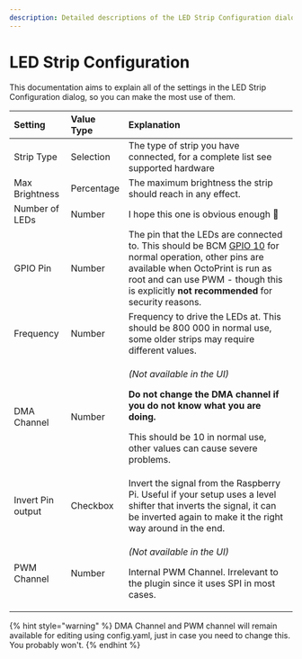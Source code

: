 ```yaml
---
description: Detailed descriptions of the LED Strip Configuration dialog.
---
```


# LED Strip Configuration

This documentation aims to explain all of the settings in the LED Strip Configuration dialog, so you can make the most use of them.

<table>
  <thead>
    <tr>
      <th style="text-align:left">Setting</th>
      <th style="text-align:left">Value Type</th>
      <th style="text-align:left">Explanation</th>
    </tr>
  </thead>
  <tbody>
    <tr>
      <td style="text-align:left">Strip Type</td>
      <td style="text-align:left">Selection</td>
      <td style="text-align:left">The type of strip you have connected, for a complete list see supported
        hardware</td>
    </tr>
    <tr>
      <td style="text-align:left">Max Brightness</td>
      <td style="text-align:left">Percentage</td>
      <td style="text-align:left">The maximum brightness the strip should reach in any effect.</td>
    </tr>
    <tr>
      <td style="text-align:left">Number of LEDs</td>
      <td style="text-align:left">Number</td>
      <td style="text-align:left">I hope this one is obvious enough &#x1F642;</td>
    </tr>
    <tr>
      <td style="text-align:left">GPIO Pin</td>
      <td style="text-align:left">Number</td>
      <td style="text-align:left">The pin that the LEDs are connected to. This should be BCM <a href="https://pinout.xyz/pinout/pin19_gpio10">GPIO 10</a> for
        normal operation, other pins are available when OctoPrint is run as root
        and can use PWM - though this is explicitly <b>not recommended</b> for security
        reasons.</td>
    </tr>
    <tr>
      <td style="text-align:left">Frequency</td>
      <td style="text-align:left">Number</td>
      <td style="text-align:left">Frequency to drive the LEDs at. This should be 800 000 in normal use,
        some older strips may require different values.</td>
    </tr>
    <tr>
      <td style="text-align:left">DMA Channel</td>
      <td style="text-align:left">Number</td>
      <td style="text-align:left">
        <p><em>(Not available in the UI)</em>
        </p>
        <p><b>Do not change the DMA channel if you do not know what you are doing.</b>
        </p>
        <p>This should be 10 in normal use, other values can cause severe problems.</p>
      </td>
    </tr>
    <tr>
      <td style="text-align:left">Invert Pin output</td>
      <td style="text-align:left">Checkbox</td>
      <td style="text-align:left">Invert the signal from the Raspberry Pi. Useful if your setup uses a level
        shifter that inverts the signal, it can be inverted again to make it the
        right way around in the end.</td>
    </tr>
    <tr>
      <td style="text-align:left">PWM Channel</td>
      <td style="text-align:left">Number</td>
      <td style="text-align:left">
        <p><em>(Not available in the UI)</em>
        </p>
        <p>Internal PWM Channel. Irrelevant to the plugin since it uses SPI in most
          cases.</p>
      </td>
    </tr>
  </tbody>
</table>

{% hint style="warning" %}
DMA Channel and PWM channel will remain available for editing using config.yaml, just in case you need to change this. You probably won't.
{% endhint %}

